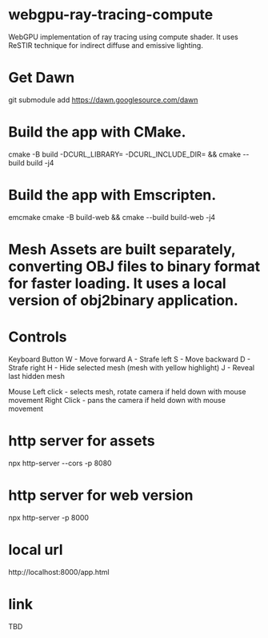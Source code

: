 # webgpu-ray-tracing-compute

WebGPU implementation of ray tracing using compute shader. It uses ReSTIR technique for indirect diffuse and emissive lighting.

# Get Dawn
git submodule add https://dawn.googlesource.com/dawn

# Build the app with CMake.
cmake -B build -DCURL_LIBRARY=<curl library directory> -DCURL_INCLUDE_DIR=<curl include directory> && cmake --build build -j4

# Build the app with Emscripten.
emcmake cmake -B build-web && cmake --build build-web -j4

# Mesh Assets are built separately, converting OBJ files to binary format for faster loading. It uses a local version of obj2binary application.

# Controls
Keyboard Button
    W - Move forward
    A - Strafe left
    S - Move backward
    D - Strafe right
    H - Hide selected mesh (mesh with yellow highlight)
    J - Reveal last hidden mesh

Mouse
    Left click - selects mesh, rotate camera if held down with mouse movement 
    Right Click - pans the camera if held down with mouse movement 

# http server for assets
npx http-server --cors -p 8080

# http server for web version
npx http-server -p 8000

# local url
http://localhost:8000/app.html

# link
TBD

